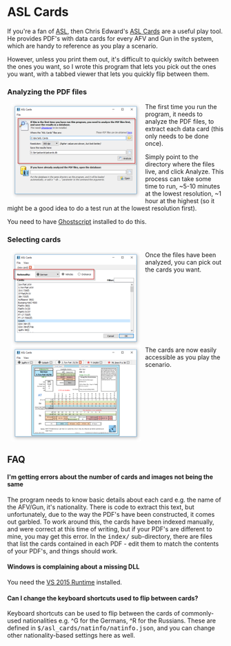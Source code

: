 # ASL Cards

If you're a fan of [ASL](https://en.wikipedia.org/wiki/Advanced_Squad_Leader), then Chris Edward's [ASL Cards](http://aslcards.com) are a useful play tool. He provides PDF's with data cards for every AFV and Gun in the system, which are handy to reference as you play a scenario.

However, unless you print them out, it's difficult to quickly switch between the ones you want, so I wrote this program that lets you pick out the ones you want, with a tabbed viewer that lets you quickly flip between them.

### Analyzing the PDF files
<img src="doc/analyze-files.png" width="300" align="left" hspace="10">The first time you run the program, it needs to analyze the PDF files, to extract each data card (this only needs to be done once).

Simply point to the directory where the files live, and click Analyze. This process can take some time to run, ~5-10 minutes at the lowest resolution, ~1 hour at the highest (so it might be a good idea to do a test run at the lowest resolution first).

You need to have [Ghostscript](https://ghostscript.com/download/gsdnld.html) installed to do this.
<br clear="all">

### Selecting cards
<img src="doc/add-card.png" width="300" align="left" hspace="10">Once the files have been analyzed, you can pick out the cards you want.
<br clear="all">
<img src="doc/view-cards.png" width="300" align="left" hspace="10">The cards are now easily accessible as you play the scenario.
<br clear="all">

<a name="faq"></a>
## FAQ

#### I'm getting errors about the number of cards and images not being the same
The program needs to know basic details about each card e.g. the name of the AFV/Gun, it's nationality. There is code to extract this text, but unfortunately, due to the way the PDF's have been constructed, it comes out garbled. To work around this, the cards have been indexed manually, and were correct at this time of writing, but if your PDF's are different to mine, you may get this error. In the <tt>index/</tt> sub-directory, there are files that list the cards contained in each PDF - edit them to match the contents of your PDF's, and things should work.

#### Windows is complaining about a missing DLL
You need the [VS 2015 Runtime](https://www.microsoft.com/en-us/download/details.aspx?id=48145) installed.

#### Can I change the keyboard shortcuts used to flip between cards?
Keyboard shortcuts can be used to flip between the cards of commonly-used nationalities e.g. ^G for the Germans, ^R for the Russians. These are defined in <tt>$/asl_cards/natinfo/natinfo.json</tt>, and you can change other nationality-based settings here as well.
